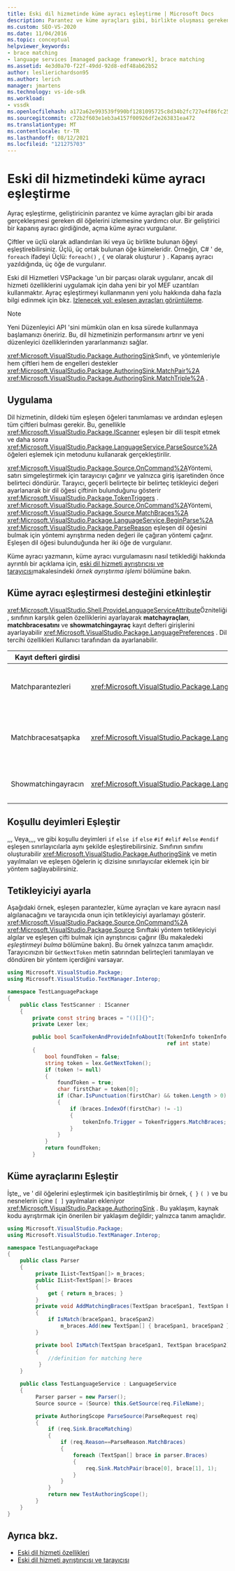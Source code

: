 ```yaml
---
title: Eski dil hizmetinde küme ayracı eşleştirme | Microsoft Docs
description: Parantez ve küme ayraçları gibi, birlikte oluşması gereken dil öğelerini izlemenize yardımcı olan eski dil hizmetinde küme ayracı eşleştirmesi hakkında bilgi edinin.
ms.custom: SEO-VS-2020
ms.date: 11/04/2016
ms.topic: conceptual
helpviewer_keywords:
- brace matching
- language services [managed package framework], brace matching
ms.assetid: 4e3d0a70-f22f-49dd-92d8-edf48ab62b52
author: leslierichardson95
ms.author: lerich
manager: jmartens
ms.technology: vs-ide-sdk
ms.workload:
- vssdk
ms.openlocfilehash: a172a62e993539f990bf1281095725c8d34b2fc727e4f86fc252ebe3a5191283
ms.sourcegitcommit: c72b2f603e1eb3a4157f00926df2e263831ea472
ms.translationtype: MT
ms.contentlocale: tr-TR
ms.lasthandoff: 08/12/2021
ms.locfileid: "121275703"
---
```

# <a name="brace-matching-in-a-legacy-language-service"></a>Eski dil hizmetindeki küme ayracı eşleştirme
Ayraç eşleştirme, geliştiricinin parantez ve küme ayraçları gibi bir arada gerçekleşmesi gereken dil öğelerini izlemesine yardımcı olur. Bir geliştirici bir kapanış ayracı girdiğinde, açma küme ayracı vurgulanır.

 Çiftler ve üçlü olarak adlandırılan iki veya üç birlikte bulunan öğeyi eşleştirebilirsiniz. Üçlü, üç ortak bulunan öğe kümeleridir. Örneğin, C# ' de, `foreach` ifadeyi Üçlü: `foreach()` , `{` ve olarak oluşturur `}` . Kapanış ayracı yazıldığında, üç öğe de vurgulanır.

 Eski dil Hizmetleri VSPackage 'un bir parçası olarak uygulanır, ancak dil hizmeti özelliklerini uygulamak için daha yeni bir yol MEF uzantıları kullanmaktır. Ayraç eşleştirmeyi kullanmanın yeni yolu hakkında daha fazla bilgi edinmek için bkz. [Izlenecek yol: eşleşen ayraçları görüntüleme](../../extensibility/walkthrough-displaying-matching-braces.md).

> [!NOTE]
> Yeni Düzenleyici API 'sini mümkün olan en kısa sürede kullanmaya başlamanızı öneririz. Bu, dil hizmetinizin performansını artırır ve yeni düzenleyici özelliklerinden yararlanmanızı sağlar.

 <xref:Microsoft.VisualStudio.Package.AuthoringSink>Sınıfı, ve yöntemleriyle hem çiftleri hem de engelleri destekler <xref:Microsoft.VisualStudio.Package.AuthoringSink.MatchPair%2A> <xref:Microsoft.VisualStudio.Package.AuthoringSink.MatchTriple%2A> .

## <a name="implementation"></a>Uygulama
 Dil hizmetinin, dildeki tüm eşleşen öğeleri tanımlaması ve ardından eşleşen tüm çiftleri bulması gerekir. Bu, genellikle <xref:Microsoft.VisualStudio.Package.IScanner> eşleşen bir dili tespit etmek ve daha sonra <xref:Microsoft.VisualStudio.Package.LanguageService.ParseSource%2A> öğeleri eşlemek için metodunu kullanarak gerçekleştirilir.

 <xref:Microsoft.VisualStudio.Package.Source.OnCommand%2A>Yöntemi, satırı simgeleştirmek için tarayıcıyı çağırır ve yalnızca giriş işaretinden önce belirteci döndürür. Tarayıcı, geçerli belirteçte bir belirteç tetikleyici değeri ayarlanarak bir dil öğesi çiftinin bulunduğunu gösterir <xref:Microsoft.VisualStudio.Package.TokenTriggers> . <xref:Microsoft.VisualStudio.Package.Source.OnCommand%2A>Yöntemi, <xref:Microsoft.VisualStudio.Package.Source.MatchBraces%2A> <xref:Microsoft.VisualStudio.Package.LanguageService.BeginParse%2A> <xref:Microsoft.VisualStudio.Package.ParseReason> eşleşen dil öğesini bulmak için yöntemi ayrıştırma neden değeri ile çağıran yöntemi çağırır. Eşleşen dil öğesi bulunduğunda her iki öğe de vurgulanır.

 Küme ayracı yazmanın, küme ayracı vurgulamasını nasıl tetiklediği hakkında ayrıntılı bir açıklama için, [eski dil hizmeti ayrıştırıcısı ve tarayıcısı](../../extensibility/internals/legacy-language-service-parser-and-scanner.md)makalesindeki *örnek ayrıştırma işlemi* bölümüne bakın.

## <a name="enable-support-for-brace-matching"></a>Küme ayracı eşleştirmesi desteğini etkinleştir
 <xref:Microsoft.VisualStudio.Shell.ProvideLanguageServiceAttribute>Özniteliği, sınıfının karşılık gelen özelliklerini ayarlayarak **matchayraçları**, **matchbracesatını** ve **showmatchingayraç** kayıt defteri girişlerini ayarlayabilir <xref:Microsoft.VisualStudio.Package.LanguagePreferences> . Dil tercihi özellikleri Kullanıcı tarafından da ayarlanabilir.

|Kayıt defteri girdisi|Özellik|Açıklama|
|--------------------|--------------|-----------------|
|Matchparantezleri|<xref:Microsoft.VisualStudio.Package.LanguagePreferences.EnableMatchBraces%2A>|Küme ayracı eşleştirmeyi izin vermez.|
|Matchbracesatşapka|<xref:Microsoft.VisualStudio.Package.LanguagePreferences.EnableMatchBracesAtCaret%2A>|Giriş işareti ile eşleşen küme ayracı eşleşmesini izin eder.|
|Showmatchingayracın|<xref:Microsoft.VisualStudio.Package.LanguagePreferences.EnableShowMatchingBrace%2A>|Eşleşen küme ayracını vurgular.|

## <a name="match-conditional-statements"></a>Koşullu deyimleri Eşleştir
 ,,, Veya,,,, ve gibi koşullu deyimleri `if` `else if` `else` `#if` `#elif` `#else` `#endif` eşleşen sınırlayıcılarla aynı şekilde eşleştirebilirsiniz. Sınıfının sınıfını oluşturabilir <xref:Microsoft.VisualStudio.Package.AuthoringSink> ve metin yayılmaları ve eşleşen öğelerin iç dizisine sınırlayıcılar eklemek için bir yöntem sağlayabilirsiniz.

## <a name="set-the-trigger"></a>Tetikleyiciyi ayarla
 Aşağıdaki örnek, eşleşen parantezler, küme ayraçları ve kare ayracın nasıl algılanacağını ve tarayıcıda onun için tetikleyiciyi ayarlamayı gösterir. <xref:Microsoft.VisualStudio.Package.Source.OnCommand%2A> <xref:Microsoft.VisualStudio.Package.Source> Sınıftaki yöntem tetikleyiciyi algılar ve eşleşen çifti bulmak için ayrıştırıcısı çağırır (Bu makaledeki *eşleştirmeyi bulma* bölümüne bakın). Bu örnek yalnızca tanım amaçlıdır. Tarayıcınızın bir `GetNextToken` metin satırından belirteçleri tanımlayan ve döndüren bir yöntem içerdiğini varsayar.

```csharp
using Microsoft.VisualStudio.Package;
using Microsoft.VisualStudio.TextManager.Interop;

namespace TestLanguagePackage
{
    public class TestScanner : IScanner
    {
        private const string braces = "()[]{}";
        private Lexer lex;

        public bool ScanTokenAndProvideInfoAboutIt(TokenInfo tokenInfo,
                                                   ref int state)
        {
            bool foundToken = false;
            string token = lex.GetNextToken();
            if (token != null)
            {
                foundToken = true;
                char firstChar = token[0];
                if (Char.IsPunctuation(firstChar) && token.Length > 0)
                {
                    if (braces.IndexOf(firstChar) != -1)
                    {
                        tokenInfo.Trigger = TokenTriggers.MatchBraces;
                    }
                }
            }
            return foundToken;
        }
```

## <a name="match-the-braces"></a>Küme ayraçlarını Eşleştir
 İşte,, ve ' dil öğelerini eşleştirmek için basitleştirilmiş bir örnek, `{ }` `( )` ve bu nesnelerin içine `[ ]` yayılmaları ekleniyor <xref:Microsoft.VisualStudio.Package.AuthoringSink> . Bu yaklaşım, kaynak kodu ayrıştırmak için önerilen bir yaklaşım değildir; yalnızca tanım amaçlıdır.

```csharp
using Microsoft.VisualStudio.Package;
using Microsoft.VisualStudio.TextManager.Interop;

namespace TestLanguagePackage
{
    public class Parser
    {
         private IList<TextSpan[]> m_braces;
         public IList<TextSpan[]> Braces
         {
             get { return m_braces; }
         }
         private void AddMatchingBraces(TextSpan braceSpan1, TextSpan braceSpan2)
         {
             if IsMatch(braceSpan1, braceSpan2)
                 m_braces.Add(new TextSpan[] { braceSpan1, braceSpan2 });
         }

         private bool IsMatch(TextSpan braceSpan1, TextSpan braceSpan2)
         {
             //definition for matching here
          }
    }

    public class TestLanguageService : LanguageService
    {
         Parser parser = new Parser();
         Source source = (Source) this.GetSource(req.FileName);

         private AuthoringScope ParseSource(ParseRequest req)
         {
             if (req.Sink.BraceMatching)
             {
                 if (req.Reason==ParseReason.MatchBraces)
                 {
                     foreach (TextSpan[] brace in parser.Braces)
                     {
                         req.Sink.MatchPair(brace[0], brace[1], 1);
                     }
                 }
             }
             return new TestAuthoringScope();
         }
    }
}
```

## <a name="see-also"></a>Ayrıca bkz.
- [Eski dil hizmeti özellikleri](../../extensibility/internals/legacy-language-service-features1.md)
- [Eski dil hizmeti ayrıştırıcısı ve tarayıcısı](../../extensibility/internals/legacy-language-service-parser-and-scanner.md)
